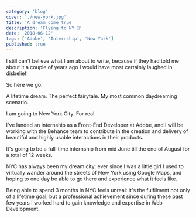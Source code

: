 ```yaml
---
category: 'blog'
cover: './new-york.jpg'
title: 'A dream come true'
description: 'Flying to NY 🗽'
date: '2018-06-12'
tags: ['Adobe', 'Internship', 'New York']
published: true
---
```


I still can't believe what I am about to write, because if they had told me about it a couple of years ago I would have most certainly laughed in disbelief.

So here we go.

A lifetime dream. The perfect fairytale. My most common daydreaming scenario.

I am going to New York City. For real.

I've landed an internship as a Front-End Developer at Adobe, and I will be working with the Behance team to contribute in the creation and delivery of beautiful and highly usable interactions in their products.

It's going to be a full-time internship from mid June till the end of August for a total of 12 weeks.

NYC has always been my dream city: ever since I was a little girl I used to virtually wander around the streets of New York using Google Maps, and hoping to one day be able to go there and experience what it feels like.

Being able to spend 3 months in NYC feels unreal: it's the fulfilment not only of a lifetime goal, but a professional achievement since during these past few years I worked hard to gain knowledge and expertise in Web Development.
